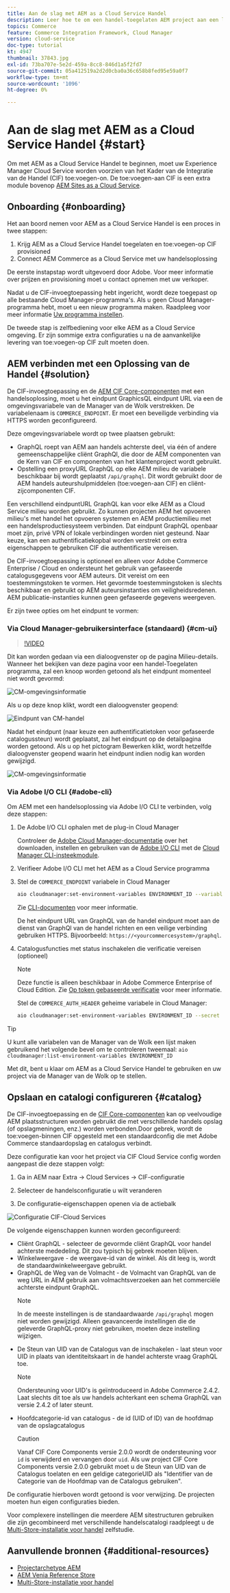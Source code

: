 ```yaml
---
title: Aan de slag met AEM as a Cloud Service Handel
description: Leer hoe te om een handel-toegelaten AEM project aan een lopende AEM als de dienstmilieu van de Wolk op te stellen. Gebruik functies van Adobe Cloud Manager en een CI/CD-pijplijn om de Venia-naslaggids te maken naar een actieve omgeving.
topics: Commerce
feature: Commerce Integration Framework, Cloud Manager
version: cloud-service
doc-type: tutorial
kt: 4947
thumbnail: 37843.jpg
exl-id: 73ba707e-5e2d-459a-8cc8-846d1a5f2fd7
source-git-commit: 05a412519a2d2d0cba0a36c658b8fed95e59a0f7
workflow-type: tm+mt
source-wordcount: '1096'
ht-degree: 0%

---
```


# Aan de slag met AEM as a Cloud Service Handel {#start}

Om met AEM as a Cloud Service Handel te beginnen, moet uw Experience Manager Cloud Service worden voorzien van het Kader van de Integratie van de Handel (CIF) toe:voegen-on. De toe:voegen-aan CIF is een extra module bovenop [AEM Sites as a Cloud Service](https://experienceleague.adobe.com/docs/experience-manager-cloud-service/sites/home.html).

## Onboarding {#onboarding}

Het aan boord nemen voor AEM as a Cloud Service Handel is een proces in twee stappen:

1. Krijg AEM as a Cloud Service Handel toegelaten en toe:voegen-op CIF provisioned
2. Connect AEM Commerce as a Cloud Service met uw handelsoplossing

De eerste instapstap wordt uitgevoerd door Adobe. Voor meer informatie over prijzen en provisioning moet u contact opnemen met uw verkoper.

Nadat u de CIF-invoegtoepassing hebt ingericht, wordt deze toegepast op alle bestaande Cloud Manager-programma&#39;s. Als u geen Cloud Manager-programma hebt, moet u een nieuw programma maken. Raadpleeg voor meer informatie [Uw programma instellen](https://experienceleague.adobe.com/docs/experience-manager-cloud-manager/using/getting-started/setting-up-program.html).

De tweede stap is zelfbediening voor elke AEM as a Cloud Service omgeving. Er zijn sommige extra configuraties u na de aanvankelijke levering van toe:voegen-op CIF zult moeten doen.

## AEM verbinden met een Oplossing van de Handel {#solution}

De CIF-invoegtoepassing en de [AEM CIF Core-componenten](https://github.com/adobe/aem-core-cif-components) met een handelsoplossing, moet u het eindpunt GraphicsQL eindpunt URL via een de omgevingsvariabele van de Manager van de Wolk verstrekken. De variabelenaam is `COMMERCE_ENDPOINT`. Er moet een beveiligde verbinding via HTTPS worden geconfigureerd.

Deze omgevingsvariabele wordt op twee plaatsen gebruikt:

- GraphQL roept van AEM aan handels achterste deel, via één of andere gemeenschappelijke cliënt GraphQl, die door de AEM componenten van de Kern van CIF en componenten van het klantenproject wordt gebruikt.
- Opstelling een proxyURL GraphQL op elke AEM milieu de variabele beschikbaar bij wordt geplaatst `/api/graphql`. Dit wordt gebruikt door de AEM handels auteurshulpmiddelen (toe:voegen-aan CIF) en cliënt-zijcomponenten CIF.

Een verschillend eindpuntURL GraphQL kan voor elke AEM as a Cloud Service milieu worden gebruikt. Zo kunnen projecten AEM het opvoeren milieu&#39;s met handel het opvoeren systemen en AEM productiemilieu met een handelsproductiesysteem verbinden. Dat eindpunt GraphQL openbaar moet zijn, privé VPN of lokale verbindingen worden niet gesteund. Naar keuze, kan een authentificatiekopbal worden verstrekt om extra eigenschappen te gebruiken CIF die authentificatie vereisen.

De CIF-invoegtoepassing is optioneel en alleen voor Adobe Commerce Enterprise / Cloud en ondersteunt het gebruik van gefaseerde catalogusgegevens voor AEM auteurs. Dit vereist om een toestemmingstoken te vormen. Het gevormde toestemmingstoken is slechts beschikbaar en gebruikt op AEM auteursinstanties om veiligheidsredenen. AEM publicatie-instanties kunnen geen gefaseerde gegevens weergeven.

Er zijn twee opties om het eindpunt te vormen:

### Via Cloud Manager-gebruikersinterface (standaard) {#cm-ui}

>[!VIDEO](https://video.tv.adobe.com/v/37843?quality=12&learn=on)

Dit kan worden gedaan via een dialoogvenster op de pagina Milieu-details. Wanneer het bekijken van deze pagina voor een handel-Toegelaten programma, zal een knoop worden getoond als het eindpunt momenteel niet wordt gevormd:

![CM-omgevingsinformatie](/help/commerce-cloud/assets/commerce-cmui.png)

Als u op deze knop klikt, wordt een dialoogvenster geopend:

![Eindpunt van CM-handel](/help/commerce-cloud/assets/commerce-cm-endpoint.png)

Nadat het eindpunt (naar keuze een authentificatietoken voor gefaseerde catalogussteun) wordt geplaatst, zal het eindpunt op de detailpagina worden getoond. Als u op het pictogram Bewerken klikt, wordt hetzelfde dialoogvenster geopend waarin het eindpunt indien nodig kan worden gewijzigd.

![CM-omgevingsinformatie](/help/commerce-cloud/assets/commerce-cmui-done.png)

### Via Adobe I/O CLI  {#adobe-cli}

Om AEM met een handelsoplossing via Adobe I/O CLI te verbinden, volg deze stappen:

1. De Adobe I/O CLI ophalen met de plug-in Cloud Manager

   Controleer de [Adobe Cloud Manager-documentatie](https://experienceleague.adobe.com/docs/experience-manager-cloud-manager/using/introduction-to-cloud-manager.html) over het downloaden, instellen en gebruiken van de [Adobe I/O CLI](https://github.com/adobe/aio-cli) met de [Cloud Manager CLI-insteekmodule](https://github.com/adobe/aio-cli-plugin-cloudmanager).

2. Verifieer Adobe I/O CLI met het AEM as a Cloud Service programma

3. Stel de `COMMERCE_ENDPOINT` variabele in Cloud Manager

   ```bash
   aio cloudmanager:set-environment-variables ENVIRONMENT_ID --variable COMMERCE_ENDPOINT "<Magento GraphQL endpoint URL>"
   ```

   Zie [CLI-documenten](https://github.com/adobe/aio-cli-plugin-cloudmanager#aio-cloudmanagerset-environment-variables-environmentid) voor meer informatie.

   De het eindpunt URL van GraphQL van de handel eindpunt moet aan de dienst van GraphQl van de handel richten en een veilige verbinding gebruiken HTTPS. Bijvoorbeeld: `https://<yourcommercesystem>/graphql`.

4. Catalogusfuncties met status inschakelen die verificatie vereisen (optioneel)

   >[!NOTE]
   >
   >Deze functie is alleen beschikbaar in Adobe Commerce Enterprise of Cloud Edition. Zie [Op token gebaseerde verificatie](https://devdocs.magento.com/guides/v2.4/get-started/authentication/gs-authentication-token.html#integration-tokens) voor meer informatie.

   Stel de `COMMERCE_AUTH_HEADER` geheime variabele in Cloud Manager:

   ```bash
   aio cloudmanager:set-environment-variables ENVIRONMENT_ID --secret COMMERCE_AUTH_HEADER "Authorization: Bearer <Access Token>"
   ```

>[!TIP]
>
>U kunt alle variabelen van de Manager van de Wolk een lijst maken gebruikend het volgende bevel om te controleren tweemaal: `aio cloudmanager:list-environment-variables ENVIRONMENT_ID`

Met dit, bent u klaar om AEM as a Cloud Service Handel te gebruiken en uw project via de Manager van de Wolk op te stellen.

## Opslaan en catalogi configureren {#catalog}

De CIF-invoegtoepassing en de [CIF Core-componenten](https://github.com/adobe/aem-core-cif-components) kan op veelvoudige AEM plaatsstructuren worden gebruikt die met verschillende handels opslag (of opslagmeningen, enz.) worden verbonden.Door gebrek, wordt de toe:voegen-binnen CIF opgesteld met een standaardconfig die met Adobe Commerce standaardopslag en catalogus verbindt.

Deze configuratie kan voor het project via CIF Cloud Service config worden aangepast die deze stappen volgt:

1. Ga in AEM naar Extra -> Cloud Services -> CIF-configuratie

2. Selecteer de handelsconfiguratie u wilt veranderen

3. De configuratie-eigenschappen openen via de actiebalk

![Configuratie CIF-Cloud Services](/help/commerce-cloud/assets/cif-cloud-service-config.png)

De volgende eigenschappen kunnen worden geconfigureerd:

- Cliënt GraphQL - selecteer de gevormde cliënt GraphQL voor handel achterste mededeling. Dit zou typisch bij gebrek moeten blijven.
- Winkelweergave - de weergave-id van de winkel. Als dit leeg is, wordt de standaardwinkelweergave gebruikt.
- GraphQL de Weg van de Volmacht - de Volmacht van GraphQL van de weg URL in AEM gebruik aan volmachtsverzoeken aan het commerciële achterste eindpunt GraphQL.
   >[!NOTE]
   >
   > In de meeste instellingen is de standaardwaarde `/api/graphql` mogen niet worden gewijzigd. Alleen geavanceerde instellingen die de geleverde GraphQL-proxy niet gebruiken, moeten deze instelling wijzigen.
- De Steun van UID van de Catalogus van de inschakelen - laat steun voor UID in plaats van identiteitskaart in de handel achterste vraag GraphQL toe.
   >[!NOTE]
   >
   > Ondersteuning voor UID&#39;s is geïntroduceerd in Adobe Commerce 2.4.2. Laat slechts dit toe als uw handels achterkant een schema GraphQL van versie 2.4.2 of later steunt.
- Hoofdcategorie-id van catalogus - de id (UID of ID) van de hoofdmap van de opslagcatalogus
   >[!CAUTION]
   >
   > Vanaf CIF Core Components versie 2.0.0 wordt de ondersteuning voor `id` is verwijderd en vervangen door `uid`. Als uw project CIF Core Components versie 2.0.0 gebruikt moet u de Steun van UID van de Catalogus toelaten en een geldige categorieUID als &quot;Identifier van de Categorie van de Hoofdmap van de Catalogus gebruiken&quot;.

De configuratie hierboven wordt getoond is voor verwijzing. De projecten moeten hun eigen configuraties bieden.

Voor complexere instellingen die meerdere AEM sitestructuren gebruiken die zijn gecombineerd met verschillende handelscatalogi raadpleegt u de [Multi-Store-installatie voor handel](configuring/multi-store-setup.md) zelfstudie.

## Aanvullende bronnen {#additional-resources}

- [Projectarchetype AEM](https://github.com/adobe/aem-project-archetype)
- [AEM Venia Reference Store](https://github.com/adobe/aem-cif-guides-venia)
- [Multi-Store-installatie voor handel](configuring/multi-store-setup.md)
